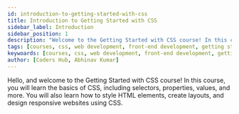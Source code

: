 ```yaml
---
id: introduction-to-getting-started-with-css
title: Introduction to Getting Started with CSS
sidebar_label: Introduction
sidebar_position: 1
description: "Welcome to the Getting Started with CSS course! In this course, you will learn the basics of CSS, including selectors, properties, values, and more. You will also learn how to style HTML elements, create layouts, and design responsive websites using CSS. Let's get started!"
tags: [courses, css, web development, front-end development, getting started with css, css introduction]
keywoards: [courses, css, web development, front-end development, getting started with css, css introduction]
author: [Coders Hub, Abhinav Kumar]
---
```


Hello, and welcome to the Getting Started with CSS course! In this course, you will learn the basics of CSS, including selectors, properties, values, and more. You will also learn how to style HTML elements, create layouts, and design responsive websites using CSS.